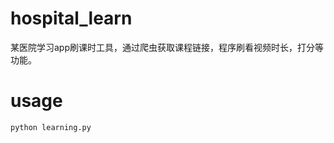 # hospital_learn
某医院学习app刷课时工具，通过爬虫获取课程链接，程序刷看视频时长，打分等功能。

# usage

```python
python learning.py
```
